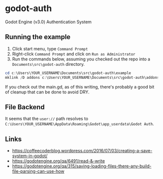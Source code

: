 # godot-auth
Godot Engine (v3.0) Authentication System

## Running the example

1. Click start menu, type `Command Prompt`
1. Right-click `Command Prompt` and click on `Run as Administrator`
1. Run the commands below, assuming you checked out the repo into a `Documents\src\godot-auth` directory.

```powershell
cd c:\Users\YOUR_USERNAME\Documents\src\godot-auth\example
mklink /D addons c:\Users\YOUR_USERNAME\Documents\src\godot-auth\addons
```

If you check out the main.gd, as of this writing, there's probably a good bit of cleanup that can be done to avoid DRY.

## File Backend

It seems that the `user://` path resolves to `C:\Users\YOUR_USERNAME\AppData\Roaming\Godot\app_userdata\Godot Auth`.

## Links

* https://coffeecoderblog.wordpress.com/2016/07/03/creating-a-save-system-in-godot/
* https://godotengine.org/qa/6491/read-&-write
* https://godotengine.org/qa/315/saving-loading-files-there-any-build-file-parsing-can-use-how
